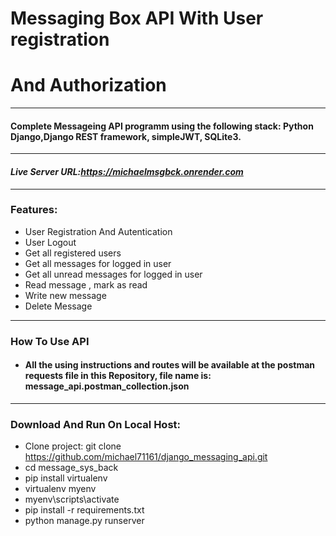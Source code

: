 
# Messaging Box API With User registration 
# And Authorization 


****************************************************
#### Complete Messageing API programm using the following stack: Python Django,Django REST framework, simpleJWT, SQLite3.
**************************************************
#### ***Live Server URL:https://michaelmsgbck.onrender.com*** 


************************************************
### Features:
- User Registration And Autentication
- User Logout
- Get all registered users
- Get all messages for logged in user 
- Get all unread messages for logged in user 
- Read message , mark as read 
- Write new message 
- Delete Message 

**************************************************
### How To Use API 
- #### All the using instructions and routes will be available at the postman requests file in this Repository, file name is: message_api.postman_collection.json


**************************************************
### Download And Run On Local Host:
- Clone project: git clone https://github.com/michael71161/django_messaging_api.git
- cd message_sys_back
- pip install virtualenv
- virtualenv myenv
- myenv\scripts\activate
- pip install -r requirements.txt
- python manage.py runserver